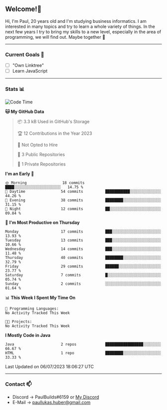 ## Welcome!👋

Hi, I'm Paul, 20 years old and I'm studying business informatics. I am interested in many topics and try to learn a whole variety of things. In the next few years I try to bring my skills to a new level, especially in the area of programming, we will find out.
Maybe together 🤙

---
### Current Goals 🥅

- [ ] "Own Linktree"
- [ ] Learn JavaScript

---
### Stats 📊

<!--START_SECTION:waka-->
![Code Time](http://img.shields.io/badge/Code%20Time-70%20hrs%202%20mins-blue)

**🐱 My GitHub Data** 

> 📦 3.3 kB Used in GitHub's Storage 
 > 
> 🏆 12 Contributions in the Year 2023
 > 
> 🚫 Not Opted to Hire
 > 
> 📜 3 Public Repositories 
 > 
> 🔑 1 Private Repositories 
 > 
**I'm an Early 🐤** 

```text
🌞 Morning                18 commits          ████░░░░░░░░░░░░░░░░░░░░░   14.75 % 
🌆 Daytime                54 commits          ███████████░░░░░░░░░░░░░░   44.26 % 
🌃 Evening                38 commits          ████████░░░░░░░░░░░░░░░░░   31.15 % 
🌙 Night                  12 commits          ██░░░░░░░░░░░░░░░░░░░░░░░   09.84 % 
```
📅 **I'm Most Productive on Thursday** 

```text
Monday                   17 commits          ███░░░░░░░░░░░░░░░░░░░░░░   13.93 % 
Tuesday                  13 commits          ███░░░░░░░░░░░░░░░░░░░░░░   10.66 % 
Wednesday                14 commits          ███░░░░░░░░░░░░░░░░░░░░░░   11.48 % 
Thursday                 40 commits          ████████░░░░░░░░░░░░░░░░░   32.79 % 
Friday                   29 commits          ██████░░░░░░░░░░░░░░░░░░░   23.77 % 
Saturday                 7 commits           █░░░░░░░░░░░░░░░░░░░░░░░░   05.74 % 
Sunday                   2 commits           ░░░░░░░░░░░░░░░░░░░░░░░░░   01.64 % 
```


📊 **This Week I Spent My Time On** 

```text
💬 Programming Languages: 
No Activity Tracked This Week

🐱‍💻 Projects: 
No Activity Tracked This Week
```

**I Mostly Code in Java** 

```text
Java                     2 repos             █████████████████░░░░░░░░   66.67 % 
HTML                     1 repo              ████████░░░░░░░░░░░░░░░░░   33.33 % 
```




 Last Updated on 06/07/2023 18:06:27 UTC
<!--END_SECTION:waka-->

---
### Contact 📫

* Discord -> PaulBuilds#6159 or [My Discord](https://discord.gg/7kq6UnB)
* E-Mail -> paullukas.huber@gmail.com
